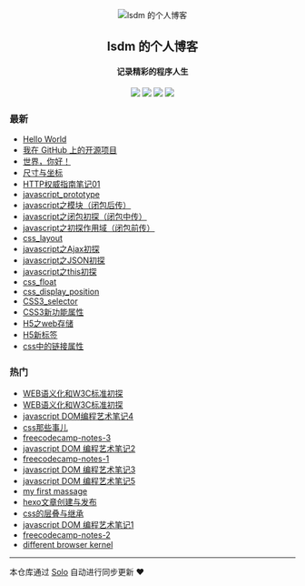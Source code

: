 <p align="center"><img alt="lsdm 的个人博客" src="https://static.b3log.org/images/brand/solo-32.png"></p><h2 align="center">
lsdm 的个人博客
</h2>

<h4 align="center">记录精彩的程序人生</h4>
<p align="center"><a title="lsdm 的个人博客" target="_blank" href="https://github.com/lsdm/solo-blog"><img src="https://img.shields.io/github/last-commit/lsdm/solo-blog.svg?style=flat-square&color=FF9900"></a>
<a title="GitHub repo size in bytes" target="_blank" href="https://github.com/lsdm/solo-blog"><img src="https://img.shields.io/github/repo-size/lsdm/solo-blog.svg?style=flat-square"></a>
<a title="Solo Version" target="_blank" href="https://github.com/b3log/solo/releases"><img src="https://img.shields.io/badge/solo-3.6.5-f1e05a.svg?style=flat-square&color=blueviolet"></a>
<a title="Hits" target="_blank" href="https://github.com/b3log/hits"><img src="https://hits.b3log.org/lsdm/solo-blog.svg"></a></p>

### 最新

* [Hello World](http://www.lsdm999.com/articles/2019/11/02/1572681386997.html)
* [我在 GitHub 上的开源项目](http://www.lsdm999.com/my-github-repos)
* [世界，你好！](http://www.lsdm999.com/hello-solo)
* [尺寸与坐标](http://www.lsdm999.com/articles/2017/11/27/1572681389049.html)
* [HTTP权威指南笔记01](http://www.lsdm999.com/articles/2017/11/19/1572681385124.html)
* [javascript_prototype](http://www.lsdm999.com/articles/2017/09/14/1572681388121.html)
* [javascript之模块（闭包后传）](http://www.lsdm999.com/articles/2017/09/14/1572681384179.html)
* [javascript之闭包初探（闭包中传）](http://www.lsdm999.com/articles/2017/09/14/1572681388837.html)
* [javascript之初探作用域（闭包前传）](http://www.lsdm999.com/articles/2017/09/14/1572681385561.html)
* [css_layout](http://www.lsdm999.com/articles/2017/09/11/1572681386151.html)
* [javascript之Ajax初探](http://www.lsdm999.com/articles/2017/09/10/1572681389415.html)
* [javascript之JSON初探](http://www.lsdm999.com/articles/2017/09/10/1572681384898.html)
* [javascript之this初探](http://www.lsdm999.com/articles/2017/09/10/1572681385894.html)
* [css_float](http://www.lsdm999.com/articles/2017/09/10/1572681389650.html)
* [css_display_position](http://www.lsdm999.com/articles/2017/09/10/1572681390408.html)
* [CSS3_selector](http://www.lsdm999.com/articles/2017/09/10/1572681381803.html)
* [CSS3新功能属性](http://www.lsdm999.com/articles/2017/09/10/1572681387569.html)
* [H5之web存储](http://www.lsdm999.com/articles/2017/09/10/1572681387844.html)
* [H5新标签](http://www.lsdm999.com/articles/2017/09/10/1572681390178.html)
* [css中的链接属性](http://www.lsdm999.com/articles/2017/09/10/1572681381443.html)

### 热门

* [WEB语义化和W3C标准初探](http://www.lsdm999.com/articles/2017/09/10/1572665597469.html)
* [WEB语义化和W3C标准初探](http://www.lsdm999.com/articles/2017/09/10/1572681388400.html)
* [javascript DOM编程艺术笔记4](http://www.lsdm999.com/articles/2017/06/06/1572681381036.html)
* [css那些事儿](http://www.lsdm999.com/articles/2017/06/01/1572681382162.html)
* [freecodecamp-notes-3](http://www.lsdm999.com/articles/2017/03/25/1572681382821.html)
* [javascript DOM 编程艺术笔记2](http://www.lsdm999.com/articles/2017/06/06/1572681383299.html)
* [freecodecamp-notes-1](http://www.lsdm999.com/articles/2017/03/25/1572681383620.html)
* [javascript DOM 编程艺术笔记3](http://www.lsdm999.com/articles/2017/06/06/1572681383906.html)
* [javascript DOM 编程艺术笔记5](http://www.lsdm999.com/articles/2017/06/07/1572681384435.html)
* [my first massage](http://www.lsdm999.com/articles/2017/03/24/1572681384653.html)
* [hexo文章创建与发布](http://www.lsdm999.com/articles/2017/06/02/1572681386467.html)
* [css的层叠与继承](http://www.lsdm999.com/articles/2017/09/10/1572681386757.html)
* [javascript DOM 编程艺术笔记1](http://www.lsdm999.com/articles/2017/06/03/1572681387292.html)
* [freecodecamp-notes-2](http://www.lsdm999.com/articles/2017/03/25/1572681388626.html)
* [different browser kernel](http://www.lsdm999.com/articles/2017/08/29/1572681389896.html)



---

本仓库通过 [Solo](https://github.com/b3log/solo) 自动进行同步更新 ❤️ 